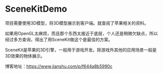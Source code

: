 # SceneKitDemo

项目需要使用3D模型，将3D模型展示到客户端。就查阅了苹果相关的资料。

如果用OpenGL太麻烦，而且那个东西太接近于底层，个人还是稍微欠缺点，所以经过多方查询，得出了用SceneKit做这个是最佳的方案。

SceneKit是苹果的3D引擎，一般用于游戏开发。除游戏外其他的应用场景一般是3D效果的物体展示。

博客地址：https://www.jianshu.com/p/f644a8b5990c
